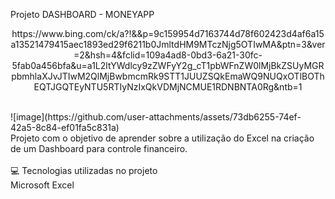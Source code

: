 Projeto DASHBOARD - MONEYAPP <br>
<p align="center">
https://www.bing.com/ck/a?!&&p=9c159954d7163744d78f602423d4af6a15a13521479415aec1893ed29f6211b0JmltdHM9MTczNjg5OTIwMA&ptn=3&ver=2&hsh=4&fclid=109a4ad8-0bd3-6a21-30fc-5fab0a456bfa&u=a1L2ltYWdlcy9zZWFyY2g_cT1pbWFnZW0lMjBkZSUyMGRpbmhlaXJvJTIwM2QlMjBwbmcmRk9STT1JUUZSQkEmaWQ9NUQxOTlBOThEQTJGQTEyNTU5RTIyNzIxQkVDMjNCMUE1RDNBNTA0Rg&ntb=1
</p>



<BR>
![image](https://github.com/user-attachments/assets/73db6255-74ef-42a5-8c84-ef01fa5c831a)
<br>
Projeto com o objetivo de aprender sobre a utilização do Excel na criação de um Dashboard para controle financeiro.
<br><br>
💻 Tecnologias utilizadas no projeto <br>
Microsoft Excel
